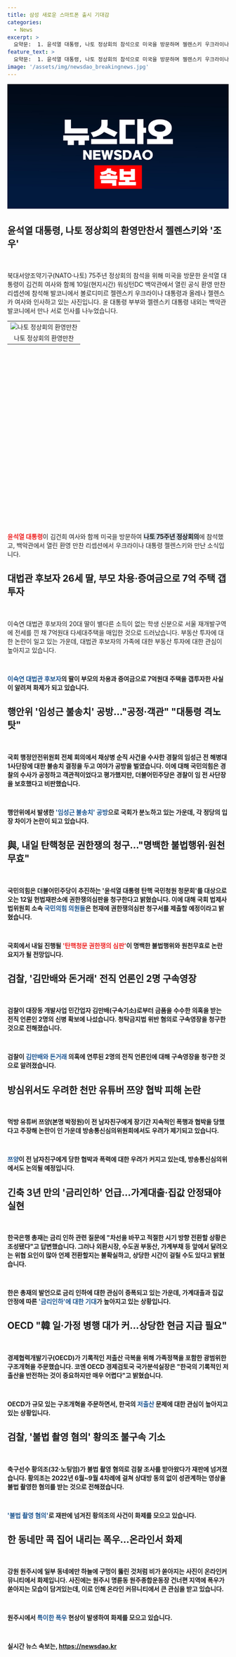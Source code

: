 ```yaml
---
title: 삼성 새로운 스마트폰 출시 기대감
categories:
  - News
excerpt: >
  요약문:  1. 윤석열 대통령, 나토 정상회의 참석으로 미국을 방문하며 젤렌스키 우크라이나 대통령과 만났다. 2. 대법관 후보자의 딸이 7억 주택 갭투자 논란 발생. 3. 행안위, 임성근 전 해병대 1사단장 불송치 공방. 4. 국민의힘, 윤석열 대통령 탄핵 국민청문회 권한쟁의 심판 청구 예정. 5. 검찰, 김만배와 돈거래 의혹 전직 언론인 2명 구속영장 청구. 6. 먹방 유튜버 쯔양에게 남자친구로부터 폭행 및 협박 주장, 방심위 우려 제기. 7. 한은, 금리 인하 가능성에 대한 언급. 8. OECD, 한국에 대가 현금 지급 필요 주장. 9. 축구선수 황의조 불법 촬영 혐의로 불구속 기소. 10. 강원 원주시에 국지성 폭우로 인한 화제의 사진 게시물.
feature_text: >
  요약문:  1. 윤석열 대통령, 나토 정상회의 참석으로 미국을 방문하며 젤렌스키 우크라이나 대통령과 만났다. 2. 대법관 후보자의 딸이 7억 주택 갭투자 논란 발생. 3. 행안위, 임성근 전 해병대 1사단장 불송치 공방. 4. 국민의힘, 윤석열 대통령 탄핵 국민청문회 권한쟁의 심판 청구 예정. 5. 검찰, 김만배와 돈거래 의혹 전직 언론인 2명 구속영장 청구. 6. 먹방 유튜버 쯔양에게 남자친구로부터 폭행 및 협박 주장, 방심위 우려 제기. 7. 한은, 금리 인하 가능성에 대한 언급. 8. OECD, 한국에 대가 현금 지급 필요 주장. 9. 축구선수 황의조 불법 촬영 혐의로 불구속 기소. 10. 강원 원주시에 국지성 폭우로 인한 화제의 사진 게시물.
image: '/assets/img/newsdao_breakingnews.jpg'
---
```


<p><img src="/assets/img/newsdao_breakingnews.jpg" alt="implanttips 속보" /></p>

<h2 data-ke-size="size26">윤석열 대통령, 나토 정상회의 환영만찬서 젤렌스키와 '조우'</h2>

<p data-ke-size="size16">&nbsp;</p>

<p data-ke-size="size16">북대서양조약기구(NATO·나토) 75주년 정상회의 참석을 위해 미국을 방문한 윤석열 대통령이 김건희 여사와 함께 10일(현지시간) 워싱턴DC 백악관에서 열린 공식 환영 만찬 리셉션에 참석해 발코니에서 볼로디미르 젤렌스키 우크라이나 대통령과 올레나 젤렌스카 여사와 인사하고 있는 사진입니다. 윤 대통령 부부와 젤렌스키 대통령 내외는 백악관 발코니에서 만나 서로 인사를 나누었습니다.</p>

<table style="width: 726px; height: 434px;">
<tbody>
<tr>
<td style="text-align: center;"><img src="https://cdn.pixabay.com/photo/2016/03/23/08/34/washington-dc-1274381_960_720.jpg" alt="나토 정상회의 환영만찬" width="720" height="480" /></td>
</tr>
<tr>
<td style="text-align: center; height: 17px;">나토 정상회의 환영만찬</td>
</tr>
</tbody>
</table>

<p data-ke-size="size16">&nbsp;</p>

<p data-ke-size="size16"><b><span style="color: #ee2323;">윤석열 대통령</span></b>이 김건희 여사와 함께 미국을 방문하여 <b><span style="background-color: #21538527;">나토 75주년 정상회의</span></b>에 참석했고, 백악관에서 열린 환영 만찬 리셉션에서 우크라이나 대통령 젤렌스키와 만난 소식입니다.</p>

<h2 data-ke-size="size26">대법관 후보자 26세 딸, 부모 차용·증여금으로 7억 주택 갭투자</h2>

<p data-ke-size="size16">&nbsp;</p>

<p data-ke-size="size16">이숙연 대법관 후보자의 20대 딸이 별다른 소득이 없는 학생 신분으로 서울 재개발구역에 전세를 낀 채 7억원대 다세대주택을 매입한 것으로 드러났습니다. 부동산 투자에 대한 논란이 일고 있는 가운데, 대법관 후보자의 가족에 대한 부동산 투자에 대한 관심이 높아지고 있습니다.</p>

<p data-ke-size="size16">&nbsp;</p>

<p data-ke-size="size16"><b><span style="color: #1a5490;">이숙연 대법관 후보자</span><b>의 딸이 부모의 차용과 증여금으로 7억원대 주택을 갭투자한 사실이 알려져 화제가 되고 있습니다.</p>

<h2 data-ke-size="size26">행안위 '임성근 불송치' 공방…"공정·객관" "대통령 격노 탓"</h2>

<p data-ke-size="size16">&nbsp;</p>

<p data-ke-size="size16">국회 행정안전위원회 전체 회의에서 채상병 순직 사건을 수사한 경찰의 임성근 전 해병대 1사단장에 대한 불송치 결정을 두고 여야가 공방을 벌였습니다. 이에 대해 국민의힘은 경찰의 수사가 공정하고 객관적이었다고 평가했지만, 더불어민주당은 경찰이 임 전 사단장을 보호했다고 비판했습니다.</p>

<p data-ke-size="size16">&nbsp;</p>

<p data-ke-size="size16">행안위에서 발생한 <b><span style="color: #1a5490;">'임성근 불송치' 공방</span></b>으로 국회가 분노하고 있는 가운데, 각 정당의 입장 차이가 논란이 되고 있습니다.</p>

<h2 data-ke-size="size26">與, 내일 탄핵청문 권한쟁의 청구…"명백한 불법행위·원천무효"</h2>

<p data-ke-size="size16">&nbsp;</p>

<p data-ke-size="size16">국민의힘은 더불어민주당이 추진하는 '윤석열 대통령 탄핵 국민청원 청문회'를 대상으로 오는 12일 헌법재판소에 권한쟁의심판을 청구한다고 밝혔습니다. 이에 대해 국회 법제사법위원회 소속 <b><span style="color: #1a5490;">국민의힘 의원들</span></b>은 헌재에 권한쟁의심판 청구서를 제출할 예정이라고 밝혔습니다.</p>

<p data-ke-size="size16">&nbsp;</p>

<p data-ke-size="size16">국회에서 내일 진행될 <b><span style="color: #ee2323;">'탄핵청문 권한쟁의 심판'</span></b>이 명백한 불법행위와 원천무효로 논란 요지가 될 전망입니다.</p>

<h2 data-ke-size="size26">검찰, '김만배와 돈거래' 전직 언론인 2명 구속영장</h2>

<p data-ke-size="size16">&nbsp;</p>

<p data-ke-size="size16">검찰이 대장동 개발사업 민간업자 김만배(구속기소)로부터 금품을 수수한 의혹을 받는 전직 언론인 2명의 신병 확보에 나섰습니다. 청탁금지법 위반 혐의로 구속영장을 청구한 것으로 전해졌습니다.</p>

<p data-ke-size="size16">&nbsp;</p>

<p data-ke-size="size16">검찰이 <b><span style="color: #1a5490;">김만배와 돈거래</span></b> 의혹에 연루된 2명의 전직 언론인에 대해 구속영장을 청구한 것으로 알려졌습니다.</p>

<h2 data-ke-size="size26">방심위서도 우려한 천만 유튜버 쯔양 협박 피해 논란</h2>

<p data-ke-size="size16">&nbsp;</p>

<p data-ke-size="size16">먹방 유튜버 쯔양(본명 박정원)이 전 남자친구에게 장기간 지속적인 폭행과 협박을 당했다고 주장해 논란이 인 가운데 방송통신심의위원회에서도 우려가 제기되고 있습니다.</p>

<p data-ke-size="size16">&nbsp;</p>

<p data-ke-size="size16"><b><span style="color: #1a5490;">쯔양</span></b>이 전 남자친구에게 당한 협박과 폭력에 대한 우려가 커지고 있는데, 방송통신심의위에서도 논의될 예정입니다.</p>

<h2 data-ke-size="size26">긴축 3년 만의 '금리인하' 언급…가계대출·집값 안정돼야 실현</h2>

<p data-ke-size="size16">&nbsp;</p>

<p data-ke-size="size16">한국은행 총재는 금리 인하 관련 질문에 "차선을 바꾸고 적절한 시기 방향 전환할 상황은 조성됐다"고 답변했습니다. 그러나 외환시장, 수도권 부동산, 가계부채 등 앞에서 달려오는 위협 요인이 많아 언제 전환할지는 불확실하고, 상당한 시간이 걸릴 수도 있다고 밝혔습니다.</p>

<p data-ke-size="size16">&nbsp;</p>

<p data-ke-size="size16">한은 총재의 발언으로 금리 인하에 대한 관심이 증폭되고 있는 가운데, 가계대출과 집값 안정에 따른 <b><span style="color: #1a5490;">'금리인하'에 대한 기대</span></b>가 높아지고 있는 상황입니다.</p>

<h2 data-ke-size="size26">OECD "韓 일·가정 병행 대가 커…상당한 현금 지급 필요"</h2>

<p data-ke-size="size16">&nbsp;</p>

<p data-ke-size="size16">경제협력개발기구(OECD)가 기록적인 저출산 극복을 위해 가족정책을 포함한 광범위한 구조개혁을 주문했습니다. 코엔 OECD 경제검토국 국가분석실장은 "한국의 기록적인 저출산을 반전하는 것이 중요하지만 매우 어렵다"고 밝혔습니다.</p>

<p data-ke-size="size16">&nbsp;</p>

<p data-ke-size="size16">OECD가 규모 있는 구조개혁을 주문하면서, 한국의 <b><span style="color: #1a5490;">저출산</span></b> 문제에 대한 관심이 높아지고 있는 상황입니다.</p>

<h2 data-ke-size="size26">검찰, '불법 촬영 혐의' 황의조 불구속 기소</h2>

<p data-ke-size="size16">&nbsp;</p>

<p data-ke-size="size16">축구선수 황의조(32·노팅엄)가 불법 촬영 혐의로 검찰 조사를 받아왔다가 재판에 넘겨졌습니다. 황의조는 2022년 6월~9월 4차례에 걸쳐 상대방 동의 없이 성관계하는 영상을 불법 촬영한 혐의를 받는 것으로 전해졌습니다.</p>

<p data-ke-size="size16">&nbsp;</p>

<p data-ke-size="size16"><b><span style="color: #1a5490;">'불법 촬영 혐의'</span></b>로 재판에 넘겨진 황의조의 사건이 화제를 모으고 있습니다.</p>

<h2 data-ke-size="size26">한 동네만 콕 집어 내리는 폭우…온라인서 화제</h2>

<p data-ke-size="size16">&nbsp;</p>

<p data-ke-size="size16">강원 원주시에 일부 동네에만 하늘에 구멍이 뚫린 것처럼 비가 쏟아지는 사진이 온라인커뮤니티에서 화제입니다. 사진에는 원주시 명륜동 원주종합운동장 건너편 지역에 폭우가 쏟아지는 모습이 담겨있는데, 이로 인해 온라인 커뮤니티에서 큰 관심을 받고 있습니다.</p>

<p data-ke-size="size16">&nbsp;</p>

<p data-ke-size="size16">원주시에서 <b><span style="color: #1a5490;">특이한 폭우</span></b> 현상이 발생하여 화제를 모으고 있습니다.</p>

<p data-ke-size="size16">&nbsp;</p>
실시간 뉴스 속보는, <a href="https://newsdao.kr" rel="dofollow">https://newsdao.kr</a>


